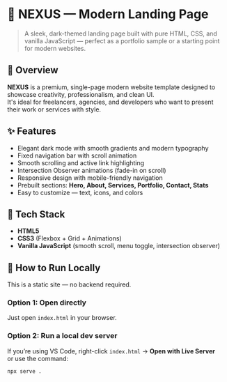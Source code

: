 # 🌌 NEXUS — Modern Landing Page

> A sleek, dark-themed landing page built with pure HTML, CSS, and vanilla JavaScript — perfect as a portfolio sample or a starting point for modern websites.

## 🚀 Overview
**NEXUS** is a premium, single-page modern website template designed to showcase creativity, professionalism, and clean UI.  
It's ideal for freelancers, agencies, and developers who want to present their work or services with style.

## ✨ Features
- Elegant dark mode with smooth gradients and modern typography  
- Fixed navigation bar with scroll animation  
- Smooth scrolling and active link highlighting  
- Intersection Observer animations (fade-in on scroll)  
- Responsive design with mobile-friendly navigation  
- Prebuilt sections: **Hero, About, Services, Portfolio, Contact, Stats**  
- Easy to customize — text, icons, and colors  

## 🧠 Tech Stack
- **HTML5**  
- **CSS3** (Flexbox + Grid + Animations)  
- **Vanilla JavaScript** (smooth scroll, menu toggle, intersection observer)

## 🧩 How to Run Locally
This is a static site — no backend required.

### Option 1: Open directly
Just open `index.html` in your browser.

### Option 2: Run a local dev server
If you’re using VS Code, right-click `index.html` → **Open with Live Server**  
or use the command:
```bash
npx serve .
